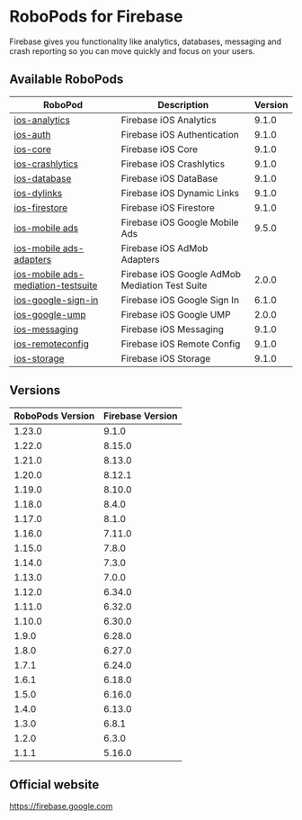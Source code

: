 # RoboPods for Firebase

Firebase gives you functionality like analytics, databases, messaging and crash reporting so you can move quickly and focus on your users.

## Available RoboPods

| RoboPod                                                                          | Description                                    | Version |
|----------------------------------------------------------------------------------|------------------------------------------------|---------|
| [ios-analytics](ios-analytics/)                                                  | Firebase iOS Analytics                         | 9.1.0   |
| [ios-auth](ios-auth/)                                                            | Firebase iOS Authentication                    | 9.1.0   |
| [ios-core](ios-core/)                                                            | Firebase iOS Core                              | 9.1.0   |
| [ios-crashlytics](ios-crashlytics/)                                              | Firebase iOS Crashlytics                       | 9.1.0   |
| [ios-database](ios-database/)                                                    | Firebase iOS DataBase                          | 9.1.0   |
| [ios-dylinks](ios-dylinks/)                                                      | Firebase iOS Dynamic Links                     | 9.1.0   |
| [ios-firestore](ios-firestore/)                                                  | Firebase iOS Firestore                         | 9.1.0   |
| [ios-mobile ads](ios-google-mobile-ads/)                                         | Firebase iOS Google Mobile Ads                 | 9.5.0   |
| [ios-mobile ads-adapters](ios-google-mobile-ads-adapters/)                       | Firebase iOS AdMob Adapters                    |         |
| [ios-mobile ads-mediation-testsuite](ios-google-mobile-ads-mediation-testsuite/) | Firebase iOS Google AdMob Mediation Test Suite | 2.0.0   |
| [ios-google-sign-in](ios-google-sign-in/)                                        | Firebase iOS Google Sign In                    | 6.1.0   |
| [ios-google-ump](ios-google-ump/)                                                | Firebase iOS Google UMP                        | 2.0.0   |
| [ios-messaging](ios-messaging/)                                                  | Firebase iOS Messaging                         | 9.1.0   |
| [ios-remoteconfig](ios-remoteconfig/)                                            | Firebase iOS Remote Config                     | 9.1.0   |
| [ios-storage](ios-storage/)                                                      | Firebase iOS Storage                           | 9.1.0   |

## Versions

| RoboPods Version | Firebase Version |
|------------------|------------------|
| 1.23.0           | 9.1.0            |
| 1.22.0           | 8.15.0           |
| 1.21.0           | 8.13.0           |
| 1.20.0           | 8.12.1           |
| 1.19.0           | 8.10.0           |
| 1.18.0           | 8.4.0            |
| 1.17.0           | 8.1.0            |
| 1.16.0           | 7.11.0           |
| 1.15.0           | 7.8.0            |
| 1.14.0           | 7.3.0            |
| 1.13.0           | 7.0.0            |
| 1.12.0           | 6.34.0           |
| 1.11.0           | 6.32.0           |
| 1.10.0           | 6.30.0           |
| 1.9.0            | 6.28.0           |
| 1.8.0            | 6.27.0           |
| 1.7.1            | 6.24.0           |
| 1.6.1            | 6.18.0           |
| 1.5.0            | 6.16.0           |
| 1.4.0            | 6.13.0           |
| 1.3.0            | 6.8.1            |
| 1.2.0            | 6.3.0            |
| 1.1.1            | 5.16.0           |

## Official website

https://firebase.google.com